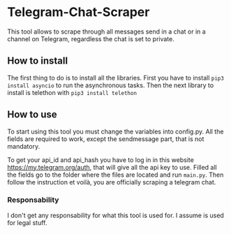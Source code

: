 # Telegram-Chat-Scraper
This tool allows to scrape through all messages send in a chat or in a channel on Telegram, regardless the chat is set to private.

## How to install
The first thing to do is to install all the libraries.
First you have to install ```pip3 install asyncio``` to run the asynchronous tasks.
Then the next library to install is telethon with ```pip3 install telethon```

## How to use
To start using this tool you must change the variables into config.py. All the fields are required to work, except the sendmessage part, that is not mandatory.

To get your api_id and api_hash you have to log in in this website https://my.telegram.org/auth, that will give all the api key to use.
Filled all the fields go to the folder where the files are located and run ``` main.py ```. Then follow the instruction et voilà, you are officially scraping a telegram chat.

### Responsability
I don't get any responsability for what this tool is used for. I assume is used for legal stuff.
